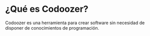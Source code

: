# ¿Qué es Codoozer?

Codoozer es una herramienta para crear software sin necesidad de disponer de conocimientos de programación.
